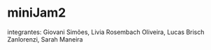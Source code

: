 # miniJam2
integrantes: Giovani Simões, Livia Rosembach Oliveira, Lucas Brisch Zanlorenzi, Sarah Maneira
